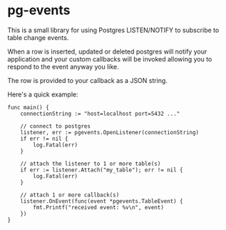 # pg-events

This is a small library for using Postgres LISTEN/NOTIFY to subscribe
to table change events.

When a row is inserted, updated or deleted postgres will notify
your application and your custom callbacks will be invoked allowing
you to respond to the event anyway you like.

The row is provided to your callback as a JSON string.

Here's a quick example:

```golang
func main() {
	connectionString := "host=localhost port=5432 ..."

	// connect to postgres
	listener, err := pgevents.OpenListener(connectionString)
	if err != nil {
		log.Fatal(err)
	}

	// attach the listener to 1 or more table(s)
	if err := listener.Attach("my_table"); err != nil {
		log.Fatal(err)
	}

	// attach 1 or more callback(s)
	listener.OnEvent(func(event *pgevents.TableEvent) {
		fmt.Printf("received event: %v\n", event)
	})
}
```
